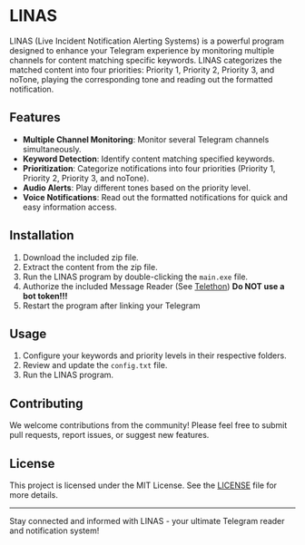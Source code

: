 # LINAS

LINAS (Live Incident Notification Alerting Systems) is a powerful program designed to enhance your Telegram experience by monitoring multiple channels for content matching specific keywords. LINAS categorizes the matched content into four priorities: Priority 1, Priority 2, Priority 3, and noTone, playing the corresponding tone and reading out the formatted notification.

## Features

- **Multiple Channel Monitoring**: Monitor several Telegram channels simultaneously.
- **Keyword Detection**: Identify content matching specified keywords.
- **Prioritization**: Categorize notifications into four priorities (Priority 1, Priority 2, Priority 3, and noTone).
- **Audio Alerts**: Play different tones based on the priority level.
- **Voice Notifications**: Read out the formatted notifications for quick and easy information access.

## Installation

1. Download the included zip file.
2. Extract the content from the zip file.
3. Run the LINAS program by double-clicking the `main.exe` file.
4. Authorize the included Message Reader (See [Telethon](https://docs.telethon.dev/en/stable/index.html)) **Do NOT use a bot token!!!** 
5. Restart the program after linking your Telegram

## Usage

1. Configure your keywords and priority levels in their respective folders.
2. Review and update the `config.txt` file.
3. Run the LINAS program.

## Contributing

We welcome contributions from the community! Please feel free to submit pull requests, report issues, or suggest new features.

## License

This project is licensed under the MIT License. See the [LICENSE](LICENSE) file for more details.

---

Stay connected and informed with LINAS - your ultimate Telegram reader and notification system!
